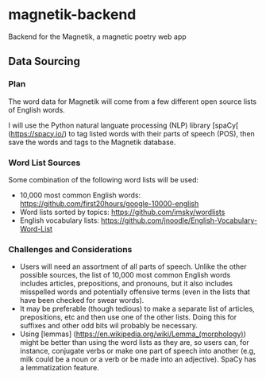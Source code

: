 # magnetik-backend

Backend for the Magnetik, a magnetic poetry web app

## Data Sourcing

### Plan

The word data for Magnetik will come from a few different open source lists of English words.

I will use the Python natural languate processing (NLP) library [spaCy[ (https://spacy.io/) to tag listed words with their parts of speech (POS), then save the words and tags to the Magnetik database.

### Word List Sources

Some combination of the following word lists will be used:
- 10,000 most common English words: https://github.com/first20hours/google-10000-english
- Word lists sorted by topics: https://github.com/imsky/wordlists
- English vocabulary lists: https://github.com/jnoodle/English-Vocabulary-Word-List

### Challenges and Considerations
- Users will need an assortment of all parts of speech. Unlike the other possible sources, the list of 10,000 most common English words includes articles, prepositions, and pronouns, but it also includes misspelled words and potentially offensive terms (even in the lists that have been checked for swear words).
- It may be preferable (though tedious) to make a separate list of articles, prepositions, etc and then use one of the other lists. Doing this for suffixes and other odd bits wil probably be necessary.
- Using [lemmas] (https://en.wikipedia.org/wiki/Lemma_(morphology)) might be better than using the word lists as they are, so users can, for instance, conjugate verbs or make one part of speech into another (e.g, milk could be a noun or a verb or be made into an adjective). SpaCy has a lemmatization feature.
